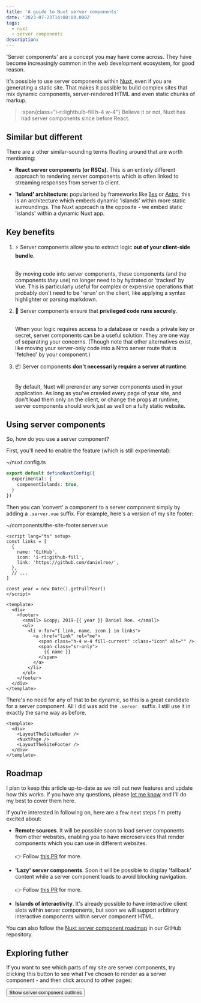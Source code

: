 ```yaml
---
title: 'A guide to Nuxt server components'
date: '2023-07-23T14:00:00.000Z'
tags:
  - nuxt
  - server components
description: 
---
```


'Server components' are a concept you may have come across. They have become increasingly common in the web development ecosystem, for good reason.

It's possible to use server components within [Nuxt](https://nuxt.com/), even if you are generating a static site. That makes it possible to build complex sites that mix dynamic components, server-rendered HTML and even static chunks of markup.

> :span{class="i-ri:lightbulb-fill h-4 w-4"} Believe it or not, Nuxt has had server components since before React.

## Similar but different

There are a other similar-sounding terms floating around that are worth mentioning:

* **React server components (or RSCs)**. This is an entirely different approach to rendering server components which is often linked to streaming responses from server to client.
   
* **'Island' architecture**: popularised by frameworks like [îles](https://iles.pages.dev/) or [Astro](https://astro.build/), this is an architecture which embeds dynamic 'islands' within more static surroundings. The Nuxt approach is the opposite - we embed static 'islands' within a dynamic Nuxt app.

## Key benefits

1. ⚡️ Server components allow you to extract logic **out of your client-side bundle**.

   <br>By moving code into server components, these components (and the components _they_ use) no longer need to by hydrated or 'tracked' by Vue. This is particularly useful for complex or expensive operations that probably don't need to be 'rerun' on the client, like applying a syntax highlighter or parsing markdown.

1. 🔐 Server components ensure that **privileged code runs securely**.

   <br>When your logic requires access to a database or needs a private key or secret, server components can be a useful solution. They are one way of separating your concerns. (Though note that other alternatives exist, like moving your server-only code into a Nitro server route that is 'fetched' by your component.)

1. 📦 Server components **don't necessarily require a server at runtime**.

   <br>By default, Nuxt will prerender any server components used in your application. As long as you've crawled every page of your site, and don't load them only on the client, or change the props at runtime, server components should work just as well on a fully static website.

## Using server components

So, how do you use a server component?

First, you'll need to enable the feature (which is still experimental):

<div>~/nuxt.config.ts</div>

```ts
export default defineNuxtConfig({
  experimental: {
    componentIslands: true,
  }
})
```

Then you can 'convert' a component to a server component simply by adding a `.server.vue` suffix. For example, here's a version of my site footer:

<div>~/components/the-site-footer.server.vue</div>

```vue
<script lang="ts" setup>
const links = [
  {
    name: 'GitHub',
    icon: 'i-ri:github-fill',
    link: 'https://github.com/danielroe/',
  },
  // ...
]

const year = new Date().getFullYear()
</script>

<template>
  <div>
    <footer>
      <small> &copy; 2019-{{ year }} Daniel Roe. </small>
      <ul>
        <li v-for="{ link, name, icon } in links">
          <a :href="link" rel="me">
            <span class="h-4 w-4 fill-current" :class="icon" alt="" />
            <span class="sr-only">
              {{ name }}
            </span>
          </a>
        </li>
      </ul>
    </footer>
  </div>
</template>
```

There's no need for any of that to be dynamic, so this is a great candidate for a server component. All I did was add the `.server.` suffix. I still use it in exactly the same way as before.

```vue
<template>
  <div>
    <LayoutTheSiteHeader />
    <NuxtPage />
    <LayoutTheSiteFooter />
  </div>
</template>
```

## Roadmap

I plan to keep this article up-to-date as we roll out new features and update how this works. If you have any questions, please [let me know](mailto:daniel@roe.dev) and I'll do my best to cover them here.

If you're interested in following on, here are a few next steps I'm pretty excited about:

* **Remote sources**. It will be possible soon to load server components from other websites, enabling you to have microservices that render components which you can use in different websites. <br><br>👉 Follow [this PR](https://github.com/nuxt/nuxt/pull/21592) for more.

* **'Lazy' server components**. Soon it will be possible to display 'fallback' content while a server component loads to avoid blocking navigation. <br><br>👉  Follow [this PR](https://github.com/nuxt/nuxt/pull/21918) for more.

* **Islands of interactivity**. It's already possible to have interactive client slots within server components, but soon we will support arbitrary interactive components within server component HTML.

You can also follow the [Nuxt server component roadmap](https://github.com/nuxt/nuxt/issues/19772) in our GitHub repository.

## Exploring futher

If you want to see which parts of my site are server components, try clicking this button to see what I've chosen to render as a server component - and then click around to other pages:

<button data-site-ui="" class="underlined-link"><span class="i-ri:magic-fill h-4 w-4"></span> Show server component outlines</button>
